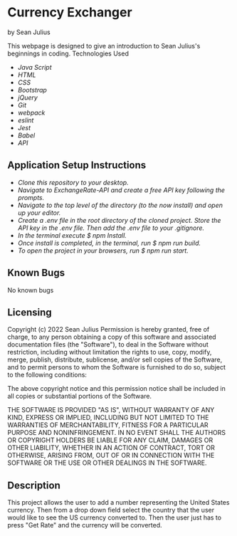 # Currency Exchanger

by Sean Julius

This webpage is designed to give an introduction to Sean Julius's beginnings in coding.
Technologies Used
* _Java Script_
* _HTML_
* _CSS_
* _Bootstrap_
* _jQuery_
* _Git_
* _webpack_
* _eslint_
* _Jest_
* _Babel_
* _API_

## Application Setup Instructions

* _Clone this repository to your desktop._
* _Navigate to ExchangeRate-API and create a free API key following the prompts._
* _Navigate to the top level of the directory (to the now install) and open up your editor._
* _Create a .env file in the root directory of the cloned project. Store the API key in the .env file. Then add the .env file to your .gitignore._
* _In the terminal execute $ npm Install._
* _Once install is completed, in the terminal, run $ npm run build._
* _To open the project in your browsers, run $ npm run start._

## Known Bugs

No known bugs

## Licensing

Copyright (c) 2022 Sean Julius
Permission is hereby granted, free of charge, to any person obtaining a copy of this software and associated documentation files (the "Software"), to deal in the Software without restriction, including without limitation the rights to use, copy, modify, merge, publish, distribute, sublicense, and/or sell copies of the Software, and to permit persons to whom the Software is furnished to do so, subject to the following conditions:

The above copyright notice and this permission notice shall be included in all copies or substantial portions of the Software.

THE SOFTWARE IS PROVIDED "AS IS", WITHOUT WARRANTY OF ANY KIND, EXPRESS OR IMPLIED, INCLUDING BUT NOT LIMITED TO THE WARRANTIES OF MERCHANTABILITY, FITNESS FOR A PARTICULAR PURPOSE AND NONINFRINGEMENT. IN NO EVENT SHALL THE AUTHORS OR COPYRIGHT HOLDERS BE LIABLE FOR ANY CLAIM, DAMAGES OR OTHER LIABILITY, WHETHER IN AN ACTION OF CONTRACT, TORT OR OTHERWISE, ARISING FROM, OUT OF OR IN CONNECTION WITH THE SOFTWARE OR THE USE OR OTHER DEALINGS IN THE SOFTWARE.

## Description

This project allows the user to add a number representing the United States currency. Then from a drop down field select the country that the user would like to see the US currency converted to. Then the user just has to press "Get Rate" and the currency will be converted.


